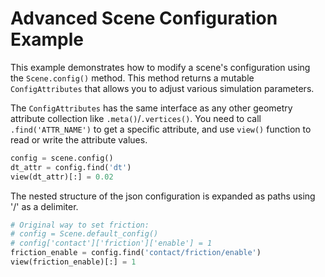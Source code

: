 # Advanced Scene Configuration Example

This example demonstrates how to modify a scene's configuration using the `Scene.config()` method. This method returns a mutable `ConfigAttributes` that allows you to adjust various simulation parameters.

The `ConfigAttributes` has the same interface as any other geometry attribute collection like `.meta()`/`.vertices()`. You need to call `.find('ATTR_NAME')` to get a specific attribute, and use `view()` function to read or write the attribute values.

```python
config = scene.config()
dt_attr = config.find('dt')
view(dt_attr)[:] = 0.02
```

The nested structure of the json configuration is expanded as paths using '/' as a delimiter. 

```python
# Original way to set friction:
# config = Scene.default_config()
# config['contact']['friction']['enable'] = 1
friction_enable = config.find('contact/friction/enable')
view(friction_enable)[:] = 1
```
